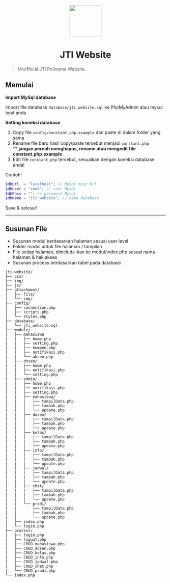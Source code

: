 <p align="center">
<img src="img/logo-jti.png" width="100">
</p>

<h1 align="center"> JTI Website</h1>

> Unofficial JTI Polinema Website.

## Memulai

**Import MySql database**

Import file database `database/jti_website.sql` ke PhpMyAdmin atau mysql host anda

**Setting koneksi database**

1. Copy file `config/constant.php.example` dan paste di dalam folder yang sama
2. Rename file baru hasil copy/paste tersebut menjadi `constant.php` <br> \*\* **jangan pernah menghapus, rename atau mengedit file constant.php.example**
3. Edit file `constant.php` tersebut, sesuaikan dengan koneksi database anda!

Contoh:

```php
$dbUrl  = "localhost"; // MySql host Url
$dbUser = "root"; // user Mysql
$dbPass = ""; // password Mysql
$dbName = "jti_website"; // nama database
```

Save & selesai!

<hr>

## Susunan File

- Susunan modul berdasarkan halaman sesuai user level
- Folder modul untuk file halaman / tampilan
- File setiap halaman, diinclude-kan ke modul/index.php sesuai nama halaman & hak akses
- Susunan process berdasarkan tabel pada database

```
jti-website/
├── css/
├── img/
├── js/
├── attachment/
│   ├── file/
│   └── img/
├── config/
│   ├── connection.php
|   ├── scripts.php
│   └── styles.php
├── database/
│   └── jti_website.sql
├── module/
|   ├── mahasiswa
|   |   ├── home.php
|   |   ├── setting.php
|   |   ├── kompen.php
|   |   ├── notifikasi.php
|   |   └── absen.php
|   ├── dosen/
|   |   ├── home.php
|   |   ├── notifikasi.php
|   |   └── setting.php
|   ├── admin/
|   |   ├── home.php
|   |   ├── notifikasi.php
|   |   ├── setting.php
|   |   ├── mahasiswa/
|   |   |   ├── tampilData.php
|   |   |   ├── tambah.php
|   |   |   └── update.php
|   |   ├── dosen/
|   |   |   ├── tampilData.php
|   |   |   ├── tambah.php
|   |   |   └── update.php
|   |   ├── kelas/
|   |   |   ├── tampilData.php
|   |   |   ├── tambah.php
|   |   |   └── update.php
|   |   ├── info/
|   |   |   ├── tampilData.php
|   |   |   ├── tambah.php
|   |   |   └── update.php
|   |   ├── jadwal/
|   |   |   ├── tampilData.php
|   |   |   ├── tambah.php
|   |   |   └── update.php
|   |   ├── chat/
|   |   |   ├── tampilData.php
|   |   |   ├── tambah.php
|   |   |   └── update.php
|   |   └── prodi/
|   |       ├── tampilData.php
|   |       ├── tambah.php
|   |       └── update.php
|   ├── index.php
|   └── login.php
├── process/
|   ├── login.php
|   ├── logout.php
|   ├── CRUD_mahasiswa.php
|   ├── CRUD_dosen.php
|   ├── CRUD_kelas.php
|   ├── CRUD_info.php
|   ├── CRUD_jadwal.php
|   ├── CRUD_chat.php
|   └── CRUD_prodi.php
└── index.php
```
